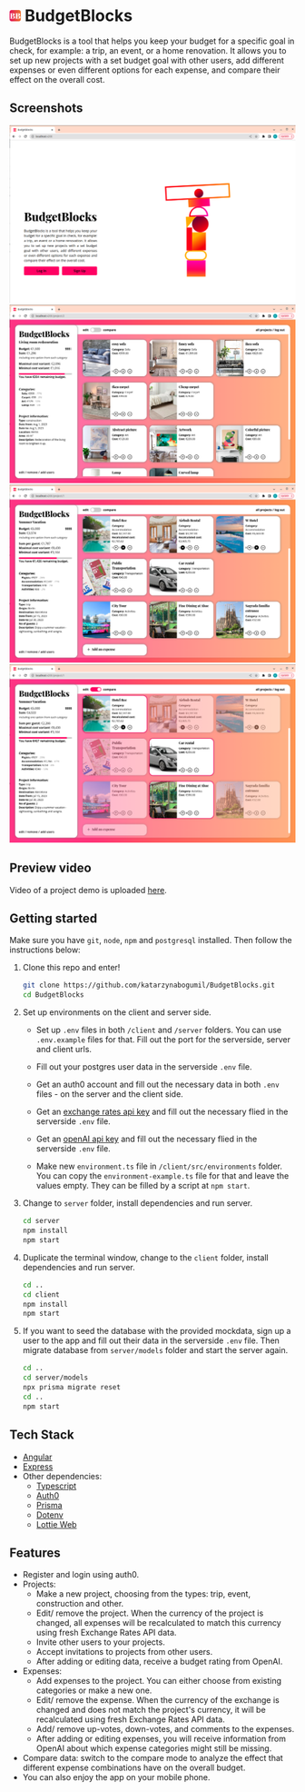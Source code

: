 # <img src="images/logo.png" height="20"/> BudgetBlocks

BudgetBlocks is a tool that helps you keep your budget for a specific goal in check, for example: a trip, an event, or a home renovation. It allows you to set up new projects with a set budget goal with other users, add different expenses or even different options for each expense, and compare their effect on the overall cost.

## Screenshots

<p align="center">
  <img src="images/1-landing.png" />
  <img src="images/2-renovation.png" />
  <img src="images/3-trip.png" />
  <img src="images/4-trip-compare.png" />
</p>

## Preview video

Video of a project demo is uploaded [here](https://www.youtube.com/watch?v=0MSrGjOTyk4).

## Getting started

Make sure you have `git`, `node`, `npm` and `postgresql` installed. Then follow the instructions below:

1. Clone this repo and enter!

    ```bash
    git clone https://github.com/katarzynabogumil/BudgetBlocks.git
    cd BudgetBlocks
    ```
2. Set up environments on the client and server side.

    * Set up `.env` files in both `/client` and `/server` folders. You can use `.env.example` files for that. Fill out the port for the serverside, server and client urls.

    * Fill out your postgres user data in the serverside `.env` file.

    * Get an auth0 account and fill out the necessary data in both `.env` files - on the server and the client side.

    * Get an [exchange rates api key](https://exchangeratesapi.io/) and fill out the necessary flied in the serverside `.env` file.

    * Get an [openAI api key](https://platform.openai.com/account/api-keys) and fill out the necessary flied in the serverside `.env` file.

    * Make new `environment.ts` file in `/client/src/environments` folder. You can copy the `environment-example.ts` file for that and leave the values empty. They can be filled by a script at `npm start`.

3. Change to `server` folder, install dependencies and run server.

   ```bash
   cd server
   npm install
   npm start
   ```

4. Duplicate the terminal window, change to the `client` folder, install dependencies and run server.

   ```bash
   cd ..
   cd client
   npm install
   npm start
   ```

5. If you want to seed the database with the provided mockdata, sign up a user to the app and fill out their data in the serverside `.env` file. Then migrate database from `server/models` folder and start the server again.

   ```bash
   cd ..
   cd server/models
   npx prisma migrate reset
   cd ..
   npm start
   ```


## Tech Stack

* [Angular](https://github.com/angular)
* [Express](https://github.com/expressjs)
* Other dependencies:
  * [Typescript](https://www.typescriptlang.org/)
  * [Auth0](https://github.com/auth01)
  * [Prisma](https://github.com/prisma)
  * [Dotenv](https://github.com/dotenv-org)
  * [Lottie Web](https://github.com/airbnb/lottie-web)


## Features

* Register and login using auth0.
* Projects:
  * Make a new project, choosing from the types: trip, event, construction and other.
  * Edit/ remove the project. When the currency of the project is changed, all expenses will be recalculated to match this currency using fresh Exchange Rates API data.
  * Invite other users to your projects.
  * Accept invitations to projects from other users.
  * After adding or editing data, receive a budget rating from OpenAI.
* Expenses:
  * Add expenses to the project. You can either choose from existing categories or make a new one.
  * Edit/ remove the expense. When the currency of the exchange is changed and does not match the project's currency, it will be recalculated using fresh Exchange Rates API data.
  * Add/ remove up-votes, down-votes, and comments to the expenses. 
  * After adding or editing expenses, you will receive information from OpenAI about which expense categories might still be missing.
* Compare data: switch to the compare mode to analyze the effect that different expense combinations have on the overall budget.
* You can also enjoy the app on your mobile phone.